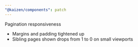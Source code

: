 ```yaml
---
"@kaizen/components": patch
---
```


Pagination responsiveness

- Margins and padding tightened up
- Sibling pages shown drops from 1 to 0 on small viewports
